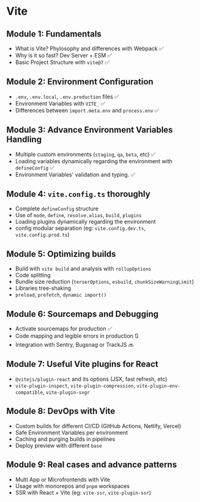 # Vite

## Module 1: Fundamentals
- What is Vite? Phylosophy and differences with Webpack ✅
- Why is it so fast? Dev Server + ESM ✅
- Basic Project Structure with `vite@7` ✅

## Module 2: Environment Configuration
- `.env`, `.env.local`, `.env.production` files ✅
- Environment Variables with `VITE_` ✅
- Differences between `import.meta.env` and `process.env` ✅

## Module 3: Advance Environment Variables Handling
- Multiple custom environments (`staging`, `qa`, `beta`, etc) ✅ 
- Loading variables dynamically regarding the environment with `defineConfig` ✅
- Environment Variables' validation and typing. ✅

## Module 4: `vite.config.ts` thoroughly
- Complete `defineConfig` structure
- Use of `mode`, `define`, `resolve.alias`, `build`, `plugins`
- Loading plugins dynamically regarding the environment
- config modular separation (eg: `vite.config.dev.ts`, `vite.config.prod.ts`)

## Module 5: Optimizing builds
- Build with `vite build` and analysis with `rollupOptions`
- Code splitting
- Bundle size reduction (`terserOptions`, `esbuild`, `chunkSizeWarningLimit`)
- Libraries tree-shaking
- `preload`, `prefetch`, `dynamic import()`

## Module 6: Sourcemaps and Debugging
- Activate sourcemaps for production ✅
- Code mapping and legible errors in production 🔃
- Integration with Sentry, Bugsnag or TrackJS 🔜

## Module 7: Useful Vite plugins for React
- `@vitejs/plugin-react` and its options (JSX, fast refresh, etc)
- `vite-plugin-inspect`, `vite-plugin-compression`, `vite-plugin-env-compatible`, `vite-plugin-svgr`

## Module 8: DevOps with Vite
- Custom builds for different CI/CD (GitHub Actions, Netlify, Vercel)
- Safe Environment Variables per environment
- Caching and purging builds in pipelines
- Deploy preview with different `base`

## Module 9: Real cases and advance patterns
- Multi App or Microfrontends with Vite
- Usage with monorepos and `pnpm` workspaces
- SSR with React + Vite (eg: `vite-ssr`, `vite-plugin-ssr`)